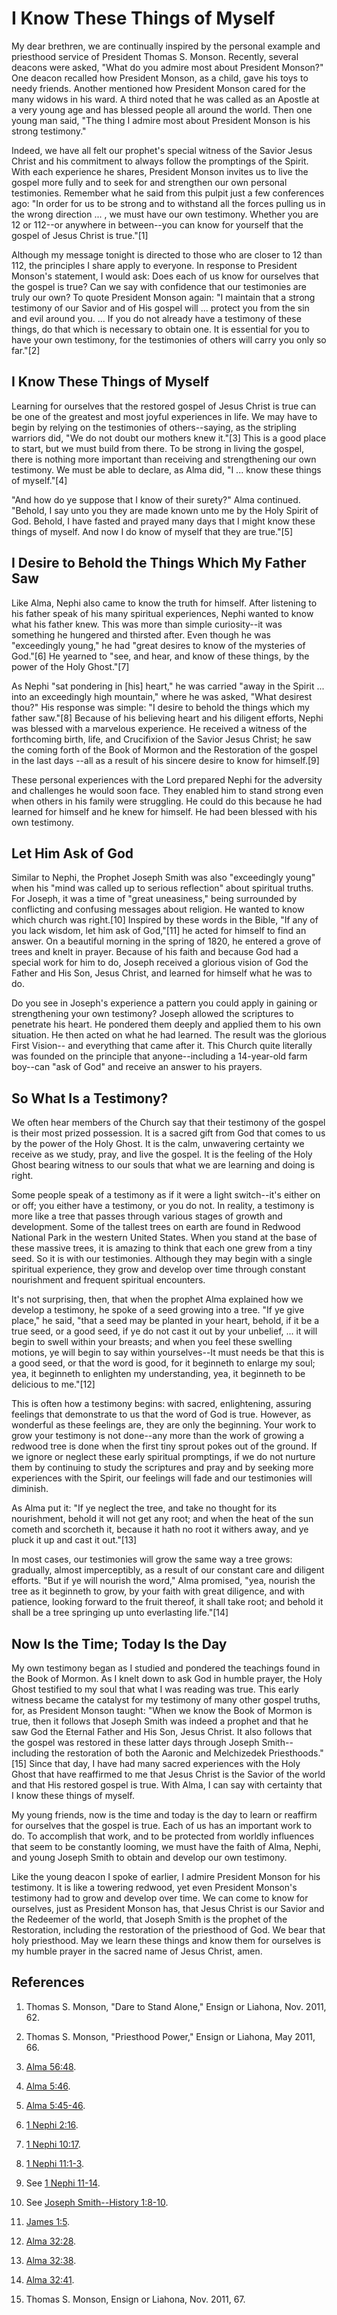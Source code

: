 # I Know These Things of Myself

My dear brethren, we are continually inspired by the personal example and
priesthood service of President Thomas S. Monson. Recently, several deacons
were asked, "What do you admire most about President Monson?" One deacon
recalled how President Monson, as a child, gave his toys to needy friends.
Another mentioned how President Monson cared for the many widows in his ward.
A third noted that he was called as an Apostle at a very young age and has
blessed people all around the world. Then one young man said, "The thing I
admire most about President Monson is his strong testimony."

Indeed, we have all felt our prophet's special witness of the Savior Jesus
Christ and his commitment to always follow the promptings of the Spirit. With
each experience he shares, President Monson invites us to live the gospel more
fully and to seek for and strengthen our own personal testimonies. Remember
what he said from this pulpit just a few conferences ago: "In order for us to
be strong and to withstand all the forces pulling us in the wrong direction ...
, we must have our own testimony. Whether you are 12 or 112--or anywhere in
between--you can know for yourself that the gospel of Jesus Christ is
true."[1]

Although my message tonight is directed to those who are closer to 12 than
112, the principles I share apply to everyone. In response to President
Monson's statement, I would ask: Does each of us know for ourselves that the
gospel is true? Can we say with confidence that our testimonies are truly our
own? To quote President Monson again: "I maintain that a strong testimony of
our Savior and of His gospel will ... protect you from the sin and evil around
you. ... If you do not already have a testimony of these things, do that which
is necessary to obtain one. It is essential for you to have your own
testimony, for the testimonies of others will carry you only so far."[2]

## I Know These Things of Myself

Learning for ourselves that the restored gospel of Jesus Christ is true can be
one of the greatest and most joyful experiences in life. We may have to begin
by relying on the testimonies of others--saying, as the stripling warriors
did, "We do not doubt our mothers knew it."[3] This is a good place to start,
but we must build from there. To be strong in living the gospel, there is
nothing more important than receiving and strengthening our own testimony. We
must be able to declare, as Alma did, "I ... know these things of myself."[4]

"And how do ye suppose that I know of their surety?" Alma continued. "Behold,
I say unto you they are made known unto me by the Holy Spirit of God. Behold,
I have fasted and prayed many days that I might know these things of myself.
And now I do know of myself that they are true."[5]

## I Desire to Behold the Things Which My Father Saw

Like Alma, Nephi also came to know the truth for himself. After listening to
his father speak of his many spiritual experiences, Nephi wanted to know what
his father knew. This was more than simple curiosity--it was something he
hungered and thirsted after. Even though he was "exceedingly young," he had
"great desires to know of the mysteries of God."[6] He yearned to "see, and
hear, and know of these things, by the power of the Holy Ghost."[7]

As Nephi "sat pondering in [his] heart," he was carried "away in the Spirit ...
into an exceedingly high mountain," where he was asked, "What desirest thou?"
His response was simple: "I desire to behold the things which my father
saw."[8] Because of his believing heart and his diligent efforts, Nephi was
blessed with a marvelous experience. He received a witness of the forthcoming
birth, life, and Crucifixion of the Savior Jesus Christ; he saw the coming
forth of the Book of Mormon and the Restoration of the gospel in the last days
--all as a result of his sincere desire to know for himself.[9]

These personal experiences with the Lord prepared Nephi for the adversity and
challenges he would soon face. They enabled him to stand strong even when
others in his family were struggling. He could do this because he had learned
for himself and he knew for himself. He had been blessed with his own
testimony.

## Let Him Ask of God

Similar to Nephi, the Prophet Joseph Smith was also "exceedingly young" when
his "mind was called up to serious reflection" about spiritual truths. For
Joseph, it was a time of "great uneasiness," being surrounded by conflicting
and confusing messages about religion. He wanted to know which church was
right.[10] Inspired by these words in the Bible, "If any of you lack wisdom,
let him ask of God,"[11] he acted for himself to find an answer. On a
beautiful morning in the spring of 1820, he entered a grove of trees and knelt
in prayer. Because of his faith and because God had a special work for him to
do, Joseph received a glorious vision of God the Father and His Son, Jesus
Christ, and learned for himself what he was to do.

Do you see in Joseph's experience a pattern you could apply in gaining or
strengthening your own testimony? Joseph allowed the scriptures to penetrate
his heart. He pondered them deeply and applied them to his own situation. He
then acted on what he had learned. The result was the glorious First Vision--
and everything that came after it. This Church quite literally was founded on
the principle that anyone--including a 14-year-old farm boy--can "ask of God"
and receive an answer to his prayers.

## So What Is a Testimony?

We often hear members of the Church say that their testimony of the gospel is
their most prized possession. It is a sacred gift from God that comes to us by
the power of the Holy Ghost. It is the calm, unwavering certainty we receive
as we study, pray, and live the gospel. It is the feeling of the Holy Ghost
bearing witness to our souls that what we are learning and doing is right.

Some people speak of a testimony as if it were a light switch--it's either on
or off; you either have a testimony, or you do not. In reality, a testimony is
more like a tree that passes through various stages of growth and development.
Some of the tallest trees on earth are found in Redwood National Park in the
western United States. When you stand at the base of these massive trees, it
is amazing to think that each one grew from a tiny seed. So it is with our
testimonies. Although they may begin with a single spiritual experience, they
grow and develop over time through constant nourishment and frequent spiritual
encounters.

It's not surprising, then, that when the prophet Alma explained how we develop
a testimony, he spoke of a seed growing into a tree. "If ye give place," he
said, "that a seed may be planted in your heart, behold, if it be a true seed,
or a good seed, if ye do not cast it out by your unbelief, ... it will begin to
swell within your breasts; and when you feel these swelling motions, ye will
begin to say within yourselves--It must needs be that this is a good seed, or
that the word is good, for it beginneth to enlarge my soul; yea, it beginneth
to enlighten my understanding, yea, it beginneth to be delicious to me."[12]

This is often how a testimony begins: with sacred, enlightening, assuring
feelings that demonstrate to us that the word of God is true. However, as
wonderful as these feelings are, they are only the beginning. Your work to
grow your testimony is not done--any more than the work of growing a redwood
tree is done when the first tiny sprout pokes out of the ground. If we ignore
or neglect these early spiritual promptings, if we do not nurture them by
continuing to study the scriptures and pray and by seeking more experiences
with the Spirit, our feelings will fade and our testimonies will diminish.

As Alma put it: "If ye neglect the tree, and take no thought for its
nourishment, behold it will not get any root; and when the heat of the sun
cometh and scorcheth it, because it hath no root it withers away, and ye pluck
it up and cast it out."[13]

In most cases, our testimonies will grow the same way a tree grows: gradually,
almost imperceptibly, as a result of our constant care and diligent efforts.
"But if ye will nourish the word," Alma promised, "yea, nourish the tree as it
beginneth to grow, by your faith with great diligence, and with patience,
looking forward to the fruit thereof, it shall take root; and behold it shall
be a tree springing up unto everlasting life."[14]

## Now Is the Time; Today Is the Day

My own testimony began as I studied and pondered the teachings found in the
Book of Mormon. As I knelt down to ask God in humble prayer, the Holy Ghost
testified to my soul that what I was reading was true. This early witness
became the catalyst for my testimony of many other gospel truths, for, as
President Monson taught: "When we know the Book of Mormon is true, then it
follows that Joseph Smith was indeed a prophet and that he saw God the Eternal
Father and His Son, Jesus Christ. It also follows that the gospel was restored
in these latter days through Joseph Smith--including the restoration of both
the Aaronic and Melchizedek Priesthoods."[15] Since that day, I have had many
sacred experiences with the Holy Ghost that have reaffirmed to me that Jesus
Christ is the Savior of the world and that His restored gospel is true. With
Alma, I can say with certainty that I know these things of myself.

My young friends, now is the time and today is the day to learn or reaffirm
for ourselves that the gospel is true. Each of us has an important work to do.
To accomplish that work, and to be protected from worldly influences that seem
to be constantly looming, we must have the faith of Alma, Nephi, and young
Joseph Smith to obtain and develop our own testimony.

Like the young deacon I spoke of earlier, I admire President Monson for his
testimony. It is like a towering redwood, yet even President Monson's
testimony had to grow and develop over time. We can come to know for
ourselves, just as President Monson has, that Jesus Christ is our Savior and
the Redeemer of the world, that Joseph Smith is the prophet of the
Restoration, including the restoration of the priesthood of God. We bear that
holy priesthood. May we learn these things and know them for ourselves is my
humble prayer in the sacred name of Jesus Christ, amen.

## References

  1. Thomas S. Monson, "Dare to Stand Alone," Ensign or Liahona, Nov. 2011, 62.

  2. Thomas S. Monson, "Priesthood Power," Ensign or Liahona, May 2011, 66.

  3. [Alma 56:48](https://www.lds.org/scriptures/bofm/alma/56.48?lang=eng#47).

  4. [Alma 5:46](https://www.lds.org/scriptures/bofm/alma/5.46?lang=eng#45).

  5. [Alma 5:45-46](https://www.lds.org/scriptures/bofm/alma/5.45-46?lang=eng#44).

  6. [1 Nephi 2:16](https://www.lds.org/scriptures/bofm/1-ne/2.16?lang=eng#15).

  7. [1 Nephi 10:17](https://www.lds.org/scriptures/bofm/1-ne/10.17?lang=eng#16).

  8. [1 Nephi 11:1-3](https://www.lds.org/scriptures/bofm/1-ne/11.1-3?lang=eng#0).

  9. See [1 Nephi 11-14](https://www.lds.org/scriptures/bofm/1-ne/11-14?lang=eng).

  10. See [Joseph Smith--History 1:8-10](https://www.lds.org/scriptures/pgp/js-h/1.8-10?lang=eng#7).

  11. [James 1:5](https://www.lds.org/scriptures/nt/james/1.5?lang=eng#4).

  12. [Alma 32:28](https://www.lds.org/scriptures/bofm/alma/32.28?lang=eng#27).

  13. [Alma 32:38](https://www.lds.org/scriptures/bofm/alma/32.38?lang=eng#37).

  14. [Alma 32:41](https://www.lds.org/scriptures/bofm/alma/32.41?lang=eng#40).

  15. Thomas S. Monson, Ensign or Liahona, Nov. 2011, 67.

